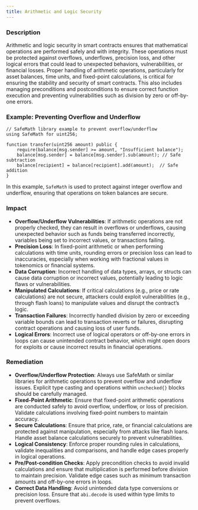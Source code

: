 ```yaml
---
title: Arithmetic and Logic Security
---
```


### **Description**

Arithmetic and logic security in smart contracts ensures that mathematical operations are performed safely and with integrity. These operations must be protected against overflows, underflows, precision loss, and other logical errors that could lead to unexpected behaviors, vulnerabilities, or financial losses. Proper handling of arithmetic operations, particularly for asset balances, time units, and fixed-point calculations, is critical for ensuring the stability and security of smart contracts. This also includes managing preconditions and postconditions to ensure correct function execution and preventing vulnerabilities such as division by zero or off-by-one errors.

### **Example: Preventing Overflow and Underflow**

```solidity
// SafeMath library example to prevent overflow/underflow
using SafeMath for uint256;

function transfer(uint256 amount) public {
    require(balance[msg.sender] >= amount, "Insufficient balance");
    balance[msg.sender] = balance[msg.sender].sub(amount); // Safe subtraction
    balance[recipient] = balance[recipient].add(amount);  // Safe addition
}
```

In this example, `SafeMath` is used to protect against integer overflow and underflow, ensuring that operations on token balances are secure.


### **Impact**

- **Overflow/Underflow Vulnerabilities**: If arithmetic operations are not properly checked, they can result in overflows or underflows, causing unexpected behavior such as funds being transferred incorrectly, variables being set to incorrect values, or transactions failing.
- **Precision Loss**: In fixed-point arithmetic or when performing calculations with time units, rounding errors or precision loss can lead to inaccuracies, especially when working with fractional values in tokenomics or financial systems.
- **Data Corruption**: Incorrect handling of data types, arrays, or structs can cause data corruption or incorrect values, potentially leading to logic flaws or vulnerabilities.
- **Manipulated Calculations**: If critical calculations (e.g., price or rate calculations) are not secure, attackers could exploit vulnerabilities (e.g., through flash loans) to manipulate values and disrupt the contract’s logic.
- **Transaction Failures**: Incorrectly handled division by zero or exceeding variable bounds can lead to transaction reverts or failures, disrupting contract operations and causing loss of user funds.
- **Logical Errors**: Incorrect use of logical operators or off-by-one errors in loops can cause unintended contract behavior, which might open doors for exploits or cause incorrect results in financial operations.

### **Remediation**

- **Overflow/Underflow Protection**: Always use SafeMath or similar libraries for arithmetic operations to prevent overflow and underflow issues. Explicit type casting and operations within `unchecked{}` blocks should be carefully managed.
- **Fixed-Point Arithmetic**: Ensure that fixed-point arithmetic operations are conducted safely to avoid overflow, underflow, or loss of precision. Validate calculations involving fixed-point numbers to maintain accuracy.
- **Secure Calculations**: Ensure that price, rate, or financial calculations are protected against manipulation, especially from attacks like flash loans. Handle asset balance calculations securely to prevent vulnerabilities.
- **Logical Consistency**: Enforce proper rounding rules in calculations, validate inequalities and comparisons, and handle edge cases properly in logical operations.
- **Pre/Post-condition Checks**: Apply precondition checks to avoid invalid calculations and ensure that multiplication is performed before division to maintain precision. Validate edge cases such as minimum transaction amounts and off-by-one errors in loops.
- **Correct Data Handling**: Avoid unintended data type conversions or precision loss. Ensure that `abi.decode` is used within type limits to prevent overflows.

